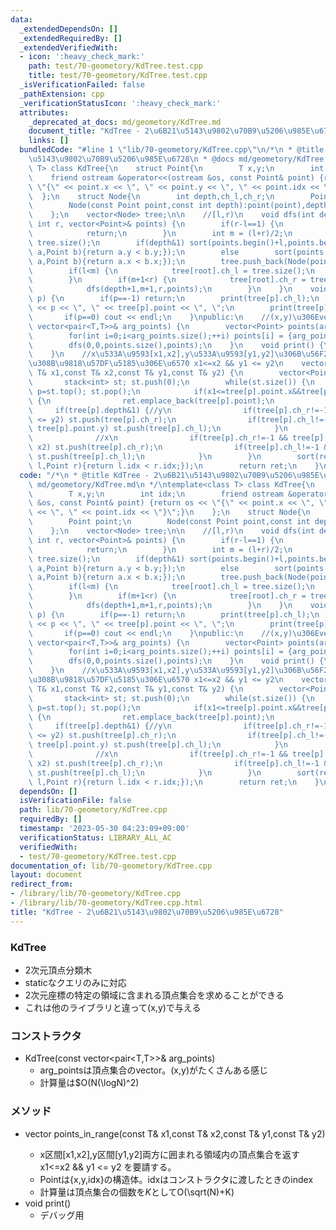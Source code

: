 ```yaml
---
data:
  _extendedDependsOn: []
  _extendedRequiredBy: []
  _extendedVerifiedWith:
  - icon: ':heavy_check_mark:'
    path: test/70-geometory/KdTree.test.cpp
    title: test/70-geometory/KdTree.test.cpp
  _isVerificationFailed: false
  _pathExtension: cpp
  _verificationStatusIcon: ':heavy_check_mark:'
  attributes:
    _deprecated_at_docs: md/geometory/KdTree.md
    document_title: "KdTree - 2\u6B21\u5143\u9802\u70B9\u5206\u985E\u6728"
    links: []
  bundledCode: "#line 1 \"lib/70-geometory/KdTree.cpp\"\n/*\n * @title KdTree - 2\u6B21\
    \u5143\u9802\u70B9\u5206\u985E\u6728\n * @docs md/geometory/KdTree.md\n */\ntemplate<class\
    \ T> class KdTree{\n    struct Point{\n        T x,y;\n        int idx;\n    \
    \    friend ostream &operator<<(ostream &os, const Point& point) {return os <<\
    \ \"{\" << point.x << \", \" << point.y << \", \" << point.idx << \"}\";}\n  \
    \  };\n    struct Node{\n        int depth,ch_l,ch_r;\n        Point point;\n\
    \        Node(const Point point,const int depth):point(point),depth(depth),ch_l(-1),ch_r(-1){};\n\
    \    };\n    vector<Node> tree;\n\n    //[l,r)\n    void dfs(int depth, int l,\
    \ int r, vector<Point>& points) {\n        if(r-l==1) {\n            tree.push_back(Node(points[l],depth));\n\
    \            return;\n        }\n        int m = (l+r)/2;\n        int root =\
    \ tree.size();\n        if(depth&1) sort(points.begin()+l,points.begin()+r,[&](Point\
    \ a,Point b){return a.y < b.y;});\n        else        sort(points.begin()+l,points.begin()+r,[&](Point\
    \ a,Point b){return a.x < b.x;});\n        tree.push_back(Node(points[m],depth));\n\
    \        if(l<m) {\n            tree[root].ch_l = tree.size();\n            dfs(depth+1,l,m,points);\n\
    \        }\n        if(m+1<r) {\n            tree[root].ch_r = tree.size();\n\
    \            dfs(depth+1,m+1,r,points);\n        }\n    }\n    void print(int\
    \ p) {\n        if(p==-1) return;\n        print(tree[p].ch_l);\n        cout\
    \ << p << \", \" << tree[p].point << \", \";\n        print(tree[p].ch_r);\n \
    \       if(p==0) cout << endl;\n    }\npublic:\n    //(x,y)\u306Evector\n    KdTree(const\
    \ vector<pair<T,T>>& arg_points) {\n        vector<Point> points(arg_points.size());\n\
    \        for(int i=0;i<arg_points.size();++i) points[i] = {arg_points[i].first,arg_points[i].second,i};\n\
    \        dfs(0,0,points.size(),points);\n    }\n    void print() {\n        print(0);\n\
    \    }\n    //x\u533A\u9593[x1,x2],y\u533A\u9593[y1,y2]\u306B\u56F2\u307E\u308C\
    \u308B\u9818\u57DF\u5185\u306E\u6570 x1<=x2 && y1 <= y2\n    vector<Point> points_in_range(const\
    \ T& x1,const T& x2,const T& y1,const T& y2) {\n        vector<Point> ret;\n \
    \       stack<int> st; st.push(0);\n        while(st.size()) {\n            int\
    \ p=st.top(); st.pop();\n            if(x1<=tree[p].point.x&&tree[p].point.x<=x2&&y1<=tree[p].point.y&&tree[p].point.y<=y2)\
    \ {\n                ret.emplace_back(tree[p].point);\n            }\n       \
    \     if(tree[p].depth&1) {//y\n                if(tree[p].ch_r!=-1 && tree[p].point.y\
    \ <= y2) st.push(tree[p].ch_r);\n                if(tree[p].ch_l!=-1 && y1 <=\
    \ tree[p].point.y) st.push(tree[p].ch_l);\n            }\n            else { \
    \              //x\n                if(tree[p].ch_r!=-1 && tree[p].point.x <=\
    \ x2) st.push(tree[p].ch_r);\n                if(tree[p].ch_l!=-1 && x1 <= tree[p].point.x)\
    \ st.push(tree[p].ch_l);\n            }\n        }\n        sort(ret.begin(),ret.end(),[&](Point\
    \ l,Point r){return l.idx < r.idx;});\n        return ret;\n    }\n};\n"
  code: "/*\n * @title KdTree - 2\u6B21\u5143\u9802\u70B9\u5206\u985E\u6728\n * @docs\
    \ md/geometory/KdTree.md\n */\ntemplate<class T> class KdTree{\n    struct Point{\n\
    \        T x,y;\n        int idx;\n        friend ostream &operator<<(ostream\
    \ &os, const Point& point) {return os << \"{\" << point.x << \", \" << point.y\
    \ << \", \" << point.idx << \"}\";}\n    };\n    struct Node{\n        int depth,ch_l,ch_r;\n\
    \        Point point;\n        Node(const Point point,const int depth):point(point),depth(depth),ch_l(-1),ch_r(-1){};\n\
    \    };\n    vector<Node> tree;\n\n    //[l,r)\n    void dfs(int depth, int l,\
    \ int r, vector<Point>& points) {\n        if(r-l==1) {\n            tree.push_back(Node(points[l],depth));\n\
    \            return;\n        }\n        int m = (l+r)/2;\n        int root =\
    \ tree.size();\n        if(depth&1) sort(points.begin()+l,points.begin()+r,[&](Point\
    \ a,Point b){return a.y < b.y;});\n        else        sort(points.begin()+l,points.begin()+r,[&](Point\
    \ a,Point b){return a.x < b.x;});\n        tree.push_back(Node(points[m],depth));\n\
    \        if(l<m) {\n            tree[root].ch_l = tree.size();\n            dfs(depth+1,l,m,points);\n\
    \        }\n        if(m+1<r) {\n            tree[root].ch_r = tree.size();\n\
    \            dfs(depth+1,m+1,r,points);\n        }\n    }\n    void print(int\
    \ p) {\n        if(p==-1) return;\n        print(tree[p].ch_l);\n        cout\
    \ << p << \", \" << tree[p].point << \", \";\n        print(tree[p].ch_r);\n \
    \       if(p==0) cout << endl;\n    }\npublic:\n    //(x,y)\u306Evector\n    KdTree(const\
    \ vector<pair<T,T>>& arg_points) {\n        vector<Point> points(arg_points.size());\n\
    \        for(int i=0;i<arg_points.size();++i) points[i] = {arg_points[i].first,arg_points[i].second,i};\n\
    \        dfs(0,0,points.size(),points);\n    }\n    void print() {\n        print(0);\n\
    \    }\n    //x\u533A\u9593[x1,x2],y\u533A\u9593[y1,y2]\u306B\u56F2\u307E\u308C\
    \u308B\u9818\u57DF\u5185\u306E\u6570 x1<=x2 && y1 <= y2\n    vector<Point> points_in_range(const\
    \ T& x1,const T& x2,const T& y1,const T& y2) {\n        vector<Point> ret;\n \
    \       stack<int> st; st.push(0);\n        while(st.size()) {\n            int\
    \ p=st.top(); st.pop();\n            if(x1<=tree[p].point.x&&tree[p].point.x<=x2&&y1<=tree[p].point.y&&tree[p].point.y<=y2)\
    \ {\n                ret.emplace_back(tree[p].point);\n            }\n       \
    \     if(tree[p].depth&1) {//y\n                if(tree[p].ch_r!=-1 && tree[p].point.y\
    \ <= y2) st.push(tree[p].ch_r);\n                if(tree[p].ch_l!=-1 && y1 <=\
    \ tree[p].point.y) st.push(tree[p].ch_l);\n            }\n            else { \
    \              //x\n                if(tree[p].ch_r!=-1 && tree[p].point.x <=\
    \ x2) st.push(tree[p].ch_r);\n                if(tree[p].ch_l!=-1 && x1 <= tree[p].point.x)\
    \ st.push(tree[p].ch_l);\n            }\n        }\n        sort(ret.begin(),ret.end(),[&](Point\
    \ l,Point r){return l.idx < r.idx;});\n        return ret;\n    }\n};\n"
  dependsOn: []
  isVerificationFile: false
  path: lib/70-geometory/KdTree.cpp
  requiredBy: []
  timestamp: '2023-05-30 04:23:09+09:00'
  verificationStatus: LIBRARY_ALL_AC
  verifiedWith:
  - test/70-geometory/KdTree.test.cpp
documentation_of: lib/70-geometory/KdTree.cpp
layout: document
redirect_from:
- /library/lib/70-geometory/KdTree.cpp
- /library/lib/70-geometory/KdTree.cpp.html
title: "KdTree - 2\u6B21\u5143\u9802\u70B9\u5206\u985E\u6728"
---
```

### KdTree
- 2次元頂点分類木
- staticなクエリのみに対応
- 2次元座標の特定の領域に含まれる頂点集合を求めることができる
- これは他のライブラリと違って(x,y)で与える

### コンストラクタ
- KdTree(const vector<pair<T,T>>& arg_points)
  - arg_pointsは頂点集合のvector。(x,y)がたくさんある感じ
  - 計算量は$O(N(\logN)^2)
  
### メソッド
- vector<Point> points_in_range(const T& x1,const T& x2,const T& y1,const T& y2) 
  - x区間[x1,x2],y区間[y1,y2]両方に囲まれる領域内の頂点集合を返す x1<=x2 && y1 <= y2 を要請する。
  - Pointは{x,y,idx}の構造体。idxはコンストラクタに渡したときのindex
  - 計算量は頂点集合の個数を$K$としてO(\sqrt(N)+K)
- void print() 
  - デバッグ用